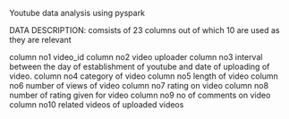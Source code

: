 Youtube data analysis using pyspark

DATA DESCRIPTION:
comsists of 23 columns out of which 10 are used as they are relevant

column no1                       video_id
column no2                       video uploader
column no3                       interval between the day of establishment of youtube and
                                  date of uploading of video.
column no4                       category of video
column no5                       length of video
column no6                       number of views of video
column no7                       rating on video
column no8                       number of rating given for video
column no9                       no of comments on video
column no10                      related videos of uploaded videos 